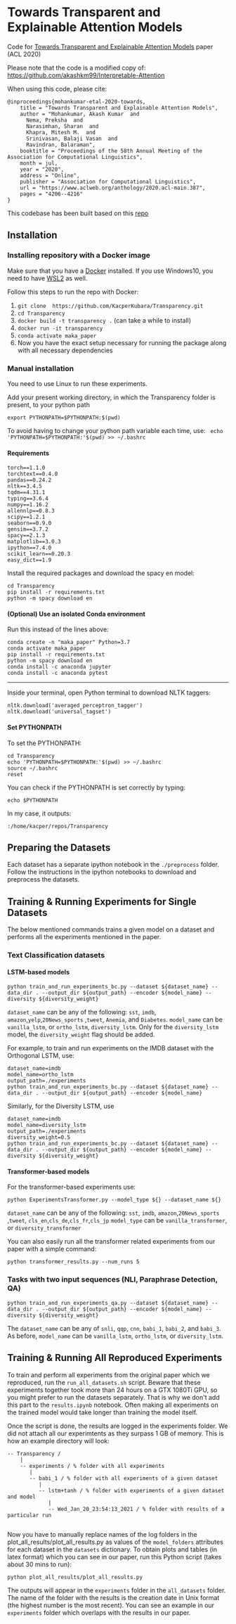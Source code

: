 # Towards Transparent and Explainable Attention Models
Code for [Towards Transparent and Explainable Attention Models](https://www.aclweb.org/anthology/2020.acl-main.387/) paper (ACL 2020)

Please note that the code is a modified copy of: https://github.com/akashkm99/Interpretable-Attention

When using this code, please cite:
```
@inproceedings{mohankumar-etal-2020-towards,
    title = "Towards Transparent and Explainable Attention Models",
    author = "Mohankumar, Akash Kumar  and
      Nema, Preksha  and
      Narasimhan, Sharan  and
      Khapra, Mitesh M.  and
      Srinivasan, Balaji Vasan  and
      Ravindran, Balaraman",
    booktitle = "Proceedings of the 58th Annual Meeting of the Association for Computational Linguistics",
    month = jul,
    year = "2020",
    address = "Online",
    publisher = "Association for Computational Linguistics",
    url = "https://www.aclweb.org/anthology/2020.acl-main.387",
    pages = "4206--4216"
}
```

This codebase has been built based on this [repo](https://github.com/successar/AttentionExplanation) 

## Installation 
### Installing repository with a Docker image
Make sure that you have a [Docker](https://docs.docker.com/get-docker/) installed. If you use Windows10, you need to have [WSL2](https://docs.microsoft.com/en-gb/windows/wsl/install-win10#step-4---download-the-linux-kernel-update-package) as well.

Follow this steps to run the repo with Docker:

1)  `git clone  https://github.com/KacperKubara/Transparency.git`
2)  `cd Transparency`
3)  `docker build -t transparency .` (can take a while to install)
4)  `docker run -it transparency`
5)  `conda activate maka_paper`
6)  Now you have the exact setup necessary for running the package along with all necessary dependencies

### Manual installation
You need to use Linux to run these experiments. 

Add your present working directory, in which the Transparency folder is present, to your python path 

```export PYTHONPATH=$PYTHONPATH:$(pwd)```

To avoid having to change your python path variable each time, use: ``` echo 'PYTHONPATH=$PYTHONPATH:'$(pwd) >> ~/.bashrc```

#### Requirements 

```
torch==1.1.0
torchtext==0.4.0
pandas==0.24.2
nltk==3.4.5
tqdm==4.31.1
typing==3.6.4
numpy==1.16.2
allennlp==0.8.3
scipy==1.2.1
seaborn==0.9.0
gensim==3.7.2
spacy==2.1.3
matplotlib==3.0.3
ipython==7.4.0
scikit_learn==0.20.3
easy_dict==1.9
```

Install the required packages and download the spacy en model:
```
cd Transparency 
pip install -r requirements.txt
python -m spacy download en
```


#### (Optional) Use an isolated Conda environment
Run this instead of the lines above:
```
conda create -n "maka_paper" Python=3.7
conda activate maka_paper
pip install -r requirements.txt
python -m spacy download en
conda install -c anaconda jupyter
conda install -c anaconda pytest
```
---

Inside your terminal, open Python terminal to download NLTK taggers:
```
nltk.download('averaged_perceptron_tagger')
nltk.download('universal_tagset')
```

#### Set PYTHONPATH
To set the PYTHONPATH:
```
cd Transparency
echo 'PYTHONPATH=$PYTHONPATH:'$(pwd) >> ~/.bashrc
source ~/.bashrc
reset
```
You can check if the PYTHONPATH is set correctly by typing:
```
echo $PYTHONPATH
```

In my case, it outputs:
```
:/home/kacper/repos/Transparency
```

## Preparing the Datasets 

Each dataset has a separate ipython notebook in the `./preprocess` folder. Follow the instructions in the ipython notebooks to download and preprocess the datasets.

## Training & Running Experiments for Single Datasets

The below mentioned commands trains a given model on a dataset and performs all the experiments mentioned in the paper. 

### Text Classification datasets

#### LSTM-based models

```
python train_and_run_experiments_bc.py --dataset ${dataset_name} --data_dir . --output_dir ${output_path} --encoder ${model_name} --diversity ${diversity_weight}
```

```dataset_name``` can be any of the following: ```sst```, ```imdb```, ```amazon```,```yelp```,```20News_sports``` ,```tweet```, ```Anemia```, and ```Diabetes```.
```model_name``` can be ```vanilla_lstm```, or ```ortho_lstm```, ```diversity_lstm```. 
Only for the ```diversity_lstm``` model, the ```diversity_weight``` flag should be added. 

For example, to train and run experiments on the IMDB dataset with the Orthogonal LSTM, use:

```
dataset_name=imdb
model_name=ortho_lstm
output_path=./experiments
python train_and_run_experiments_bc.py --dataset ${dataset_name} --data_dir . --output_dir ${output_path} --encoder ${model_name} 
```

Similarly, for the Diversity LSTM, use

```
dataset_name=imdb
model_name=diversity_lstm
output_path=./experiments
diversity_weight=0.5
python train_and_run_experiments_bc.py --dataset ${dataset_name} --data_dir . --output_dir ${output_path} --encoder ${model_name} --diversity ${diversity_weight}
```
#### Transformer-based models
For the transformer-based experiments use:

```
python ExperimentsTransformer.py --model_type ${} --dataset_name ${} 
```

```dataset_name``` can be any of the following: ```sst```, ```imdb```, ```amazon```,```20News_sports``` ,```tweet```, ```cls_en```,```cls_de```,```cls_fr```,```cls_jp```
```model_type``` can be ```vanilla_transformer```, or ```diversity_transformer```

You can also easily run all the transformer related experiments from our paper with a simple command:

```
python transformer_results.py --num_runs 5
```

### Tasks with two input sequences (NLI, Paraphrase Detection, QA)

```
python train_and_run_experiments_qa.py --dataset ${dataset_name} --data_dir . --output_dir ${output_path} --encoder ${model_name} --diversity ${diversity_weight}
```

The ```dataset_name``` can be any of ```snli```, ```qqp```, ```cnn```, ```babi_1```, ```babi_2```, and ```babi_3```. 
As before, ```model_name``` can be ```vanilla_lstm```, ```ortho_lstm```, or ```diversity_lstm```. 

## Training & Running All Reproduced Experiments
To train and perform all experiments from the original paper which we reproduced, run the `run_all_datasets.sh` script. Beware that these experiments together took more than 24 hours on a GTX 1080Ti GPU, so you might prefer to run the datasets separately. That is why we don't add this part to the `results.ipynb` notebook. Often making all experiments on the trained model would take longer than training the model itself.

Once the script is done, the results are logged in the experiments folder. We did not attach all our experimtents as they surpass 1 GB of memory. This is how an example directory will look:
```
-- Transparency /
    |
    -- experiments / % folder with all experiments
       |
       -- babi_1 / % folder with all experiments of a given dataset
          |
          -- lstm+tanh / % folder with experiments of a given dataset and model
             |
             -- Wed_Jan_20_23:54:13_2021 / % folder with results of a particular run
        
```
Now you have to manually replace names of the log folders in the plot_all_results/plot_all_results.py as values of the `model_folders` attributes for each dataset in the `datasets` dictionary. To obtain plots and tables (in latex format) which you can see in our paper, run this Python script (takes about 30 mins to run):
```
python plot_all_results/plot_all_results.py
```
The outputs will appear in the `experiments` folder in the `all_datasets` folder. The name of the folder with the results is the creation date in Unix format (the highest number is the most recent). You can see an example in our `experiments` folder which overlaps with the results in our paper.









